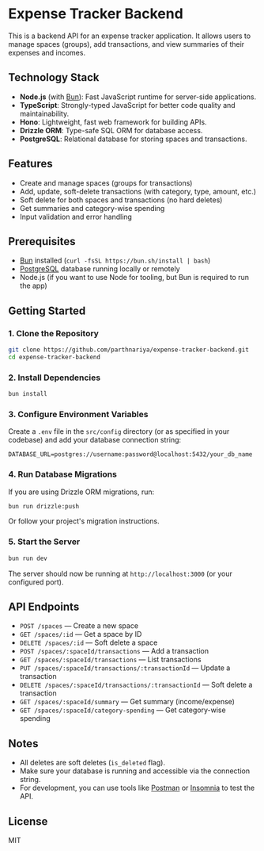 # Expense Tracker Backend

This is a backend API for an expense tracker application. It allows users to manage spaces (groups), add transactions, and view summaries of their expenses and incomes.

## Technology Stack

- **Node.js** (with [Bun](https://bun.sh/)): Fast JavaScript runtime for server-side applications.
- **TypeScript**: Strongly-typed JavaScript for better code quality and maintainability.
- **Hono**: Lightweight, fast web framework for building APIs.
- **Drizzle ORM**: Type-safe SQL ORM for database access.
- **PostgreSQL**: Relational database for storing spaces and transactions.

## Features

- Create and manage spaces (groups for transactions)
- Add, update, soft-delete transactions (with category, type, amount, etc.)
- Soft delete for both spaces and transactions (no hard deletes)
- Get summaries and category-wise spending
- Input validation and error handling

## Prerequisites

- [Bun](https://bun.sh/) installed (`curl -fsSL https://bun.sh/install | bash`)
- [PostgreSQL](https://www.postgresql.org/) database running locally or remotely
- Node.js (if you want to use Node for tooling, but Bun is required to run the app)

## Getting Started

### 1. Clone the Repository

```bash
git clone https://github.com/parthnariya/expense-tracker-backend.git
cd expense-tracker-backend
```

### 2. Install Dependencies

```bash
bun install
```

### 3. Configure Environment Variables

Create a `.env` file in the `src/config` directory (or as specified in your codebase) and add your database connection string:

```
DATABASE_URL=postgres://username:password@localhost:5432/your_db_name
```

### 4. Run Database Migrations

If you are using Drizzle ORM migrations, run:

```bash
bun run drizzle:push
```

Or follow your project's migration instructions.

### 5. Start the Server

```bash
bun run dev
```

The server should now be running at `http://localhost:3000` (or your configured port).

## API Endpoints

- `POST /spaces` — Create a new space
- `GET /spaces/:id` — Get a space by ID
- `DELETE /spaces/:id` — Soft delete a space
- `POST /spaces/:spaceId/transactions` — Add a transaction
- `GET /spaces/:spaceId/transactions` — List transactions
- `PUT /spaces/:spaceId/transactions/:transactionId` — Update a transaction
- `DELETE /spaces/:spaceId/transactions/:transactionId` — Soft delete a transaction
- `GET /spaces/:spaceId/summary` — Get summary (income/expense)
- `GET /spaces/:spaceId/category-spending` — Get category-wise spending

## Notes

- All deletes are soft deletes (`is_deleted` flag).
- Make sure your database is running and accessible via the connection string.
- For development, you can use tools like [Postman](https://www.postman.com/) or [Insomnia](https://insomnia.rest/) to test the API.

## License

MIT
